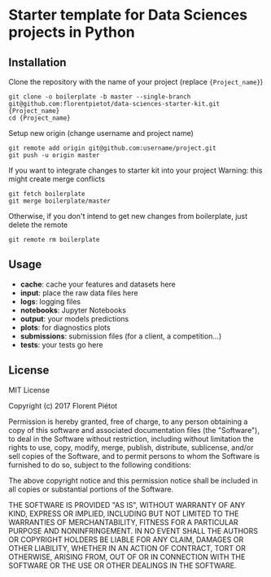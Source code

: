 # Starter template for Data Sciences projects in Python

## Installation

Clone the repository with the name of your project (replace `{Project_name}`)
```
git clone -o boilerplate -b master --single-branch git@github.com:florentpietot/data-sciences-starter-kit.git {Project_name}
cd {Project_name}
```
Setup new origin (change username and project name)
```
git remote add origin git@github.com:username/project.git
git push -u origin master
```
If you want to integrate changes to starter kit into your project
Warning: this might create merge conflicts
```
git fetch boilerplate
git merge boilerplate/master
```
Otherwise, if you don't intend to get new changes from boilerplate,
just delete the remote
```
git remote rm boilerplate
```

## Usage
* **cache**: cache your features and datasets here
* **input**: place the raw data files here
* **logs**: logging files
* **notebooks**: Jupyter Notebooks
* **output**: your models predictions
* **plots**: for diagnostics plots
* **submissions**: submission files (for a client, a competition...)
* **tests**: your tests go here

## License
MIT License

Copyright (c) 2017 Florent Piétot

Permission is hereby granted, free of charge, to any person obtaining a copy
of this software and associated documentation files (the "Software"), to deal
in the Software without restriction, including without limitation the rights
to use, copy, modify, merge, publish, distribute, sublicense, and/or sell
copies of the Software, and to permit persons to whom the Software is
furnished to do so, subject to the following conditions:

The above copyright notice and this permission notice shall be included in all
copies or substantial portions of the Software.

THE SOFTWARE IS PROVIDED "AS IS", WITHOUT WARRANTY OF ANY KIND, EXPRESS OR
IMPLIED, INCLUDING BUT NOT LIMITED TO THE WARRANTIES OF MERCHANTABILITY,
FITNESS FOR A PARTICULAR PURPOSE AND NONINFRINGEMENT. IN NO EVENT SHALL THE
AUTHORS OR COPYRIGHT HOLDERS BE LIABLE FOR ANY CLAIM, DAMAGES OR OTHER
LIABILITY, WHETHER IN AN ACTION OF CONTRACT, TORT OR OTHERWISE, ARISING FROM,
OUT OF OR IN CONNECTION WITH THE SOFTWARE OR THE USE OR OTHER DEALINGS IN THE
SOFTWARE.
